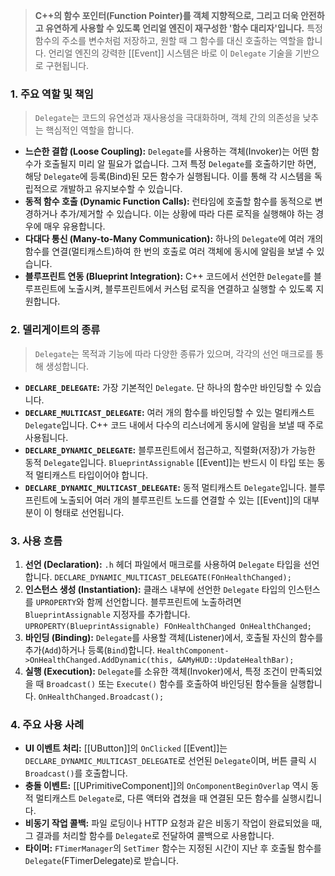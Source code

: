 
> **C++의 함수 포인터(Function Pointer)를 객체 지향적으로, 그리고 더욱 안전하고 유연하게 사용할 수 있도록 언리얼 엔진이 재구성한 '함수 대리자'입니다.** 특정 함수의 주소를 변수처럼 저장하고, 원할 때 그 함수를 대신 호출하는 역할을 합니다. 언리얼 엔진의 강력한 [[Event]] 시스템은 바로 이 `Delegate` 기술을 기반으로 구현됩니다.

### **1. 주요 역할 및 책임**
> `Delegate`는 코드의 유연성과 재사용성을 극대화하며, 객체 간의 의존성을 낮추는 핵심적인 역할을 합니다.
* **느슨한 결합 (Loose Coupling):**
    `Delegate`를 사용하는 객체(Invoker)는 어떤 함수가 호출될지 미리 알 필요가 없습니다. 그저 특정 `Delegate`를 호출하기만 하면, 해당 `Delegate`에 등록(Bind)된 모든 함수가 실행됩니다. 이를 통해 각 시스템을 독립적으로 개발하고 유지보수할 수 있습니다.
* **동적 함수 호출 (Dynamic Function Calls):**
    런타임에 호출할 함수를 동적으로 변경하거나 추가/제거할 수 있습니다. 이는 상황에 따라 다른 로직을 실행해야 하는 경우에 매우 유용합니다.
* **다대다 통신 (Many-to-Many Communication):**
    하나의 `Delegate`에 여러 개의 함수를 연결(멀티캐스트)하여 한 번의 호출로 여러 객체에 동시에 알림을 보낼 수 있습니다.
* **블루프린트 연동 (Blueprint Integration):**
    C++ 코드에서 선언한 `Delegate`를 블루프린트에 노출시켜, 블루프린트에서 커스텀 로직을 연결하고 실행할 수 있도록 지원합니다.

### **2. 델리게이트의 종류**
> `Delegate`는 목적과 기능에 따라 다양한 종류가 있으며, 각각의 선언 매크로를 통해 생성합니다.
* **`DECLARE_DELEGATE`:**
    가장 기본적인 `Delegate`. 단 하나의 함수만 바인딩할 수 있습니다.
* **`DECLARE_MULTICAST_DELEGATE`:**
    여러 개의 함수를 바인딩할 수 있는 멀티캐스트 `Delegate`입니다. C++ 코드 내에서 다수의 리스너에게 동시에 알림을 보낼 때 주로 사용됩니다.
* **`DECLARE_DYNAMIC_DELEGATE`:**
    블루프린트에서 접근하고, 직렬화(저장)가 가능한 동적 `Delegate`입니다. `BlueprintAssignable` [[Event]]는 반드시 이 타입 또는 동적 멀티캐스트 타입이어야 합니다.
* **`DECLARE_DYNAMIC_MULTICAST_DELEGATE`:**
    동적 멀티캐스트 `Delegate`입니다. 블루프린트에 노출되어 여러 개의 블루프린트 노드를 연결할 수 있는 [[Event]]의 대부분이 이 형태로 선언됩니다.

### **3. 사용 흐름**
1.  **선언 (Declaration):**
    `.h` 헤더 파일에서 매크로를 사용하여 `Delegate` 타입을 선언합니다.
    `DECLARE_DYNAMIC_MULTICAST_DELEGATE(FOnHealthChanged);`
2.  **인스턴스 생성 (Instantiation):**
    클래스 내부에 선언한 `Delegate` 타입의 인스턴스를 `UPROPERTY`와 함께 선언합니다. 블루프린트에 노출하려면 `BlueprintAssignable` 지정자를 추가합니다.
    `UPROPERTY(BlueprintAssignable) FOnHealthChanged OnHealthChanged;`
3.  **바인딩 (Binding):**
    `Delegate`를 사용할 객체(Listener)에서, 호출될 자신의 함수를 추가(`Add`)하거나 등록(`Bind`)합니다.
    `HealthComponent->OnHealthChanged.AddDynamic(this, &AMyHUD::UpdateHealthBar);`
4.  **실행 (Execution):**
    `Delegate`를 소유한 객체(Invoker)에서, 특정 조건이 만족되었을 때 `Broadcast()` 또는 `Execute()` 함수를 호출하여 바인딩된 함수들을 실행합니다.
    `OnHealthChanged.Broadcast();`

### **4. 주요 사용 사례**
* **UI 이벤트 처리:** [[UButton]]의 `OnClicked` [[Event]]는 `DECLARE_DYNAMIC_MULTICAST_DELEGATE`로 선언된 `Delegate`이며, 버튼 클릭 시 `Broadcast()`를 호출합니다.
* **충돌 이벤트:** [[UPrimitiveComponent]]의 `OnComponentBeginOverlap` 역시 동적 멀티캐스트 `Delegate`로, 다른 액터와 겹쳤을 때 연결된 모든 함수를 실행시킵니다.
* **비동기 작업 콜백:** 파일 로딩이나 HTTP 요청과 같은 비동기 작업이 완료되었을 때, 그 결과를 처리할 함수를 `Delegate`로 전달하여 콜백으로 사용합니다.
* **타이머:** `FTimerManager`의 `SetTimer` 함수는 지정된 시간이 지난 후 호출될 함수를 `Delegate`(FTimerDelegate)로 받습니다.
